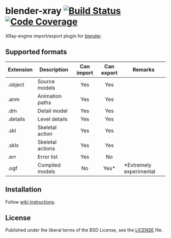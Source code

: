 # blender-xray [![Build Status](https://travis-ci.org/PavelBlend/blender-xray.svg)](https://travis-ci.org/PavelBlend/blender-xray) [![Code Coverage](https://codecov.io/gh/PavelBlend/blender-xray/graph/badge.svg)](https://codecov.io/gh/PavelBlend/blender-xray)
XRay-engine import/export plugin for [blender](http://www.blender.org/).

## Supported formats
| Extension | Description      | Can import | Can export | Remarks |
|-----------|------------------|:----------:|:----------:|---------|
| .object   | Source models    | Yes        | Yes        | |
| .anm      | Animation paths  | Yes        | Yes        | |
| .dm       | Detail model     | Yes        | Yes        | |
| .details  | Level details    | Yes        | Yes        | |
| .skl      | Skeletal action  | Yes        | Yes        | |
| .skls     | Skeletal actions | Yes        | Yes        | |
| .err      | Error list       | Yes        | No         | |
| .ogf      | Compiled models  | No         | Yes*       | *Extremely experimental |

## Installation
Follow [wiki instructions](https://github.com/PavelBlend/blender-xray/wiki/Installation).

## License
Published under the liberal terms of the BSD License, see the [LICENSE](LICENSE) file.
